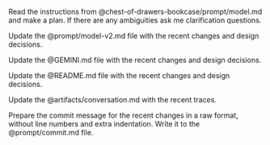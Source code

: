 Read the instructions from @chest-of-drawers-bookcase/prompt/model.md and make a plan. If there are any ambiguities ask me clarification questions.

Update the @prompt/model-v2.md file with the recent changes and design decisions.

Update the @GEMINI.md file with the recent changes and design decisions.

Update the @README.md file with the recent changes and design decisions.

Update the @artifacts/conversation.md with the recent traces.

Prepare the commit message for the recent changes in a raw format, without line numbers and extra indentation. Write it to the @prompt/commit.md file.                                                                                        

